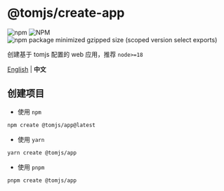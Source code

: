 # @tomjs/create-app

![npm](https://img.shields.io/npm/v/%40tomjs/create-app) ![NPM](https://img.shields.io/npm/l/%40tomjs%2Fcreate-app) ![npm package minimized gzipped size (scoped version select exports)](https://img.shields.io/bundlejs/size/%40tomjs/create-app)

创建基于 tomjs 配置的 web 应用，推荐 `node>=18`

[English](./README.md) | **中文**

## 创建项目

- 使用 `npm`

```bash
npm create @tomjs/app@latest
```

- 使用 `yarn`

```bash
yarn create @tomjs/app
```

- 使用 `pnpm`

```bash
pnpm create @tomjs/app
```
